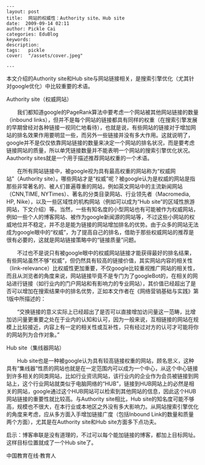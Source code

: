 
    ---
    layout: post  
    title:  网站的权威性：Authority site、Hub site  
    date:  2009-09-14 02:11  
    author: Pickle Cai  
    categories: EduBlog  
    keywords: 
    description:   
    tags:	pickle   
    cover:  "/assets/cover.jpeg"  

    ---  
    
本文介绍的Authority site和Hub site与网站链接相关，是搜索引擎优化（尤其针对google优化）中比较重要的术语。 

Authority site（权威网站） 

　　我们都知道google的PageRank算法中要考虑一个网站被其他网站链接的数量（inbound links），但并不是每个网站的链接都具有同样的权重（在搜索引擎发展的早期曾经对各种链接一视同仁地看待），也就是说，有些网站的链接对于增加网站的排名效果作用要明显一些，而另外一些链接并没有多大作用。这就说明了，google并不是仅仅依靠网站链接的数量来决定一个网站的排名状况，而是要考虑链接网站的质量，所以单凭链接数量并不能表明一个网站的搜索引擎优化状况。Aauthority sites就是一个用于描述推荐网站权重的一个术语。



　　在所有网站链接中，被google视为具有最高权重的网站称为“权威网站”（Authority site）。哪些网站才是“权威”呢？被google认为是权威的网站是指那些非常著名的、被人们普遍尊重的网站，例如英文网站中的主流新闻网站（CNN,TIME, NYTimes）、著名的分类目录网站、行业领先者（Macromedia, HP, Nike），以及一些区域性的机构网站（例如可以成为“Hub site”的区域性旅游网站，下文介绍）等。当然，一些有知名度的小型网站也有可能被作为权威网站，例如一些个人的博客网站、被作为google新闻源的网站等，不过这些小网站的权威地位并不稳定，并不总是能为链接的网站增加排名的优势。由于众多的网站无法成为google眼中的“权威”，为了提高自己的排名，借助于那些权威网站的推荐是很有必要的，这就是网站链接策略中的“链接质量”问题。



　　不过也不是说只有被google眼中的权威网站链接才能获得最好的排名结果，有些网站虽然不够“权威”，但仍然具有较高的链接价值，其实网站内容的相关性（link-relevance）比权威性更加重要，不仅google比较重视推广网站的相关性，而且从浏览者的角度来说，网站链接毕竟不是专门为了googleBot的，在相关的网站进行链接（如行业内的门户网站和有影响力的专业网站），其价值已经超出了是否可以增加在搜索结果中的排名优势，正如本文作者在《网络营销基础与实践》第1版中所描述的：



　　“交换链接的意义实际上已经超出了是否可以直接增加访问量这一范畴，比增加访问量更重要之处在于业内的认知和认可，因为一般来说，互相链接的网站在规模上比较接近，内容上有一定的相关性或互补性，只有经过对方的认可才可能将你的网站列为合作对象。”



Hub site（集线器网站）



　　Hub site也是一种被google认为具有较高链接权重的网站，顾名思义，这种具有“集线器”性质的网站也就是在一定范围内可以成为一个中心，从这个中心链接到许多相关的同类网站，比如行业资讯网站，该行业内的企业作为会员被链接到网站上，这个行业网站就类似于电脑网络的“HUB”，链接到HUB网站上的必然是相关的网站，google通过这个HUB网站可以检索到其他网站的信息，因此这个HUB网站链接的重要性就比较高。与Authority site相比，Hub site的知名度可能不够高，规模也不很大，在本行业或本地区之外没有多大影响力。从网站搜索引擎优化的角度来考虑，应从多方面入手增加链接广度（包括Inbound Link的数量和质量两个方面），尤其是在Authority site和Hub site方面多下点功夫。





启示：博客串联是没有道理的，不过可以每个能加链接的博客，都加上目标网址。这样目标位置就成了一个Hub site了。



		    
 中国教育在线·教育人

